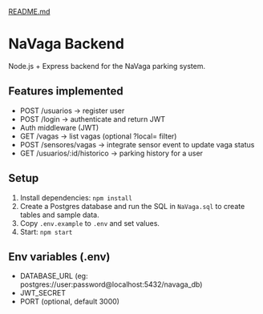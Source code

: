 [README.md](https://github.com/user-attachments/files/22408078/README.md)
# NaVaga Backend

Node.js + Express backend for the NaVaga parking system.

## Features implemented
- POST /usuarios -> register user
- POST /login -> authenticate and return JWT
- Auth middleware (JWT)
- GET /vagas -> list vagas (optional ?local= filter)
- POST /sensores/vagas -> integrate sensor event to update vaga status
- GET /usuarios/:id/historico -> parking history for a user

## Setup
1. Install dependencies: `npm install`
2. Create a Postgres database and run the SQL in `NaVaga.sql` to create tables and sample data.
3. Copy `.env.example` to `.env` and set values.
4. Start: `npm start`

## Env variables (.env)
- DATABASE_URL (eg: postgres://user:password@localhost:5432/navaga_db)
- JWT_SECRET
- PORT (optional, default 3000)

